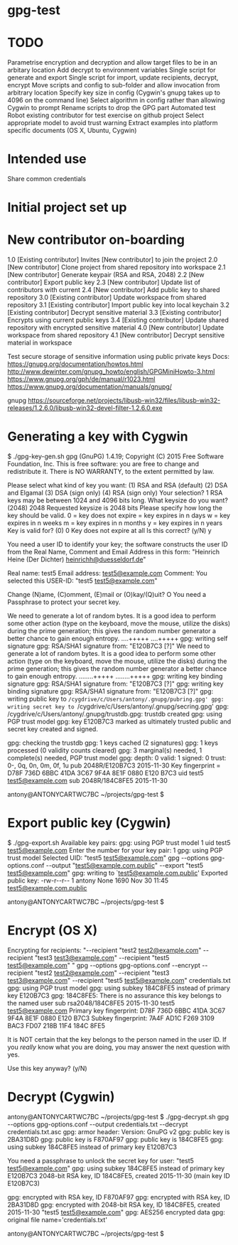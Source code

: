 


# gpg-test

TODO
====

Parametrise encryption and decryption and allow target files to be in an arbitary location
Add decrypt to environment variables
Single script for generate and export
Single script for import, update recipients, decrypt, encrypt
Move scripts and config to sub-folder and allow invocation from arbitrary location
Specify key size in config (Cygwin's gnupg takes up to 4096 on the command line)
Select algorithm in config rather than allowing Cygwin to prompt
Rename scripts to drop the GPG part
Automated test
Robot existing contributor for test exercise on github project
Select appropriate model to avoid trust warning
Extract examples into platform specific documents (OS X, Ubuntu, Cygwin)

Intended use
============

Share common credentials

Initial project set up
======================


New contributor on-boarding
==========================

1.0 [Existing contributor] Invites [New contributor] to join the project
2.0 [New contributor] Clone project from shared repository into workspace
2.1 [New contributor] Generate keypair (RSA and RSA, 2048)
2.2 [New contributor] Export public key
2.3 [New contributor] Update list of contributors with current
2.4 [New contributor] Add public key to shared repository
3.0 [Existing contributor] Update workspace from shared repository
3.1 [Existing contributor] Import public key into local keychain
3.2 [Existing contributor] Decrypt sensitive material
3.3 [Existing contributor] Encrypts using current public keys
3.4 [Existing contributor] Update shared repository with encrypted sensitive material
4.0 [New contributor] Update workspace from shared repository
4.1 [New contributor] Decrypt sensitive material in workspace




Test secure storage of sensitive information using public private keys
Docs:
https://gnupg.org/documentation/howtos.html
http://www.dewinter.com/gnupg_howto/english/GPGMiniHowto-3.html
https://www.gnupg.org/gph/de/manual/r1023.html
https://www.gnupg.org/documentation/manuals/gnupg/

gnupg
https://sourceforge.net/projects/libusb-win32/files/libusb-win32-releases/1.2.6.0/libusb-win32-devel-filter-1.2.6.0.exe

Generating a key with Cygwin
============================

$ ./gpg-key-gen.sh
gpg (GnuPG) 1.4.19; Copyright (C) 2015 Free Software Foundation, Inc.
This is free software: you are free to change and redistribute it.
There is NO WARRANTY, to the extent permitted by law.

Please select what kind of key you want:
   (1) RSA and RSA (default)
   (2) DSA and Elgamal
   (3) DSA (sign only)
   (4) RSA (sign only)
Your selection? 1
RSA keys may be between 1024 and 4096 bits long.
What keysize do you want? (2048) 2048
Requested keysize is 2048 bits
Please specify how long the key should be valid.
         0 = key does not expire
      <n>  = key expires in n days
      <n>w = key expires in n weeks
      <n>m = key expires in n months
      <n>y = key expires in n years
Key is valid for? (0) 0
Key does not expire at all
Is this correct? (y/N) y

You need a user ID to identify your key; the software constructs the user ID
from the Real Name, Comment and Email Address in this form:
    "Heinrich Heine (Der Dichter) <heinrichh@duesseldorf.de>"

Real name: test5
Email address: test5@example.com
Comment:
You selected this USER-ID:
    "test5 <test5@example.com>"

Change (N)ame, (C)omment, (E)mail or (O)kay/(Q)uit? O
You need a Passphrase to protect your secret key.

We need to generate a lot of random bytes. It is a good idea to perform
some other action (type on the keyboard, move the mouse, utilize the
disks) during the prime generation; this gives the random number
generator a better chance to gain enough entropy.
....+++++
....+++++
gpg: writing self signature
gpg: RSA/SHA1 signature from: "E120B7C3 [?]"
We need to generate a lot of random bytes. It is a good idea to perform
some other action (type on the keyboard, move the mouse, utilize the
disks) during the prime generation; this gives the random number
generator a better chance to gain enough entropy.
........+++++
........+++++
gpg: writing key binding signature
gpg: RSA/SHA1 signature from: "E120B7C3 [?]"
gpg: writing key binding signature
gpg: RSA/SHA1 signature from: "E120B7C3 [?]"
gpg: writing public key to `/cygdrive/c/Users/antony/.gnupg/pubring.gpg'
gpg: writing secret key to `/cygdrive/c/Users/antony/.gnupg/secring.gpg'
gpg: /cygdrive/c/Users/antony/.gnupg/trustdb.gpg: trustdb created
gpg: using PGP trust model
gpg: key E120B7C3 marked as ultimately trusted
public and secret key created and signed.

gpg: checking the trustdb
gpg: 1 keys cached (2 signatures)
gpg: 1 keys processed (0 validity counts cleared)
gpg: 3 marginal(s) needed, 1 complete(s) needed, PGP trust model
gpg: depth: 0  valid:   1  signed:   0  trust: 0-, 0q, 0n, 0m, 0f, 1u
pub   2048R/E120B7C3 2015-11-30
      Key fingerprint = D78F 736D 6BBC 41DA 3C67  9F4A 8E1F 0880 E120 B7C3
uid                  test5 <test5@example.com>
sub   2048R/184C8FE5 2015-11-30

antony@ANTONYCARTWC7BC ~/projects/gpg-test
$


Export public key (Cygwin)
==========================

$ ./gpg-export.sh
Available key pairs:
gpg: using PGP trust model
     1  uid                  test5 <test5@example.com>
Enter the number for your key pair: 1
gpg: using PGP trust model
Selected UID: "test5 <test5@example.com>"
gpg --options gpg-options.conf --output "test5@example.com.public" --export "test5 <test5@example.com>"
gpg: writing to `test5@example.com.public'
Exported public key: -rw-r--r-- 1 antony None 1690 Nov 30 11:45 test5@example.com.public

antony@ANTONYCARTWC7BC ~/projects/gpg-test
$ 


Encrypt (OS X)
==============

Encrypting for recipients: "--recipient "test2 <test2@example.com>" --recipient "test3 <test3@example.com>" --recipient "test5 <test5@example.com>" "
gpg --options gpg-options.conf --encrypt --recipient "test2 <test2@example.com>" --recipient "test3 <test3@example.com>" --recipient "test5 <test5@example.com>" credentials.txt
gpg: using PGP trust model
gpg: using subkey 184C8FE5 instead of primary key E120B7C3
gpg: 184C8FE5: There is no assurance this key belongs to the named user
sub  rsa2048/184C8FE5 2015-11-30 test5 <test5@example.com>
 Primary key fingerprint: D78F 736D 6BBC 41DA 3C67  9F4A 8E1F 0880 E120 B7C3
      Subkey fingerprint: 7A4F AD1C F269 3109 BAC3  FD07 218B 11F4 184C 8FE5

It is NOT certain that the key belongs to the person named
in the user ID.  If you *really* know what you are doing,
you may answer the next question with yes.

Use this key anyway? (y/N) 

Decrypt (Cygwin)
================

antony@ANTONYCARTWC7BC ~/projects/gpg-test
$ ./gpg-decrypt.sh
gpg --options gpg-options.conf --output credentials.txt --decrypt credentials.txt.asc
gpg: armor header: Version: GnuPG v2
gpg: public key is 2BA31D8D
gpg: public key is F870AF97
gpg: public key is 184C8FE5
gpg: using subkey 184C8FE5 instead of primary key E120B7C3

You need a passphrase to unlock the secret key for
user: "test5 <test5@example.com>"
gpg: using subkey 184C8FE5 instead of primary key E120B7C3
2048-bit RSA key, ID 184C8FE5, created 2015-11-30 (main key ID E120B7C3)

gpg: encrypted with RSA key, ID F870AF97
gpg: encrypted with RSA key, ID 2BA31D8D
gpg: encrypted with 2048-bit RSA key, ID 184C8FE5, created 2015-11-30
      "test5 <test5@example.com>"
gpg: AES256 encrypted data
gpg: original file name='credentials.txt'

antony@ANTONYCARTWC7BC ~/projects/gpg-test
$




